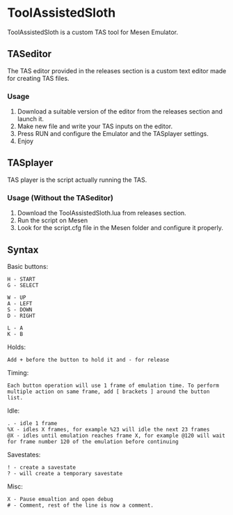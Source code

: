 # ToolAssistedSloth

ToolAssistedSloth is a custom TAS tool for Mesen Emulator.

## TASeditor
The TAS editor provided in the releases section is a custom text editor made for creating TAS files.

### Usage
1. Download a suitable version of the editor from the releases section and launch it. 
2. Make new file and write your TAS inputs on the editor.
3. Press RUN and configure the Emulator and the TASplayer settings.
4. Enjoy

## TASplayer
TAS player is the script actually running the TAS.

### Usage (Without the TASeditor) 
1. Download the ToolAssistedSloth.lua from releases section.
2. Run the script on Mesen
3. Look for the script.cfg file in the Mesen folder and configure it properly.

## Syntax
Basic buttons:
```
H - START
G - SELECT

W - UP
A - LEFT
S - DOWN
D - RIGHT

L - A
K - B
```
Holds:
```
Add + before the button to hold it and - for release
```
Timing:
```
Each button operation will use 1 frame of emulation time. To perform multiple action on same frame, add [ brackets ] around the button list.
```
Idle:
```
. - idle 1 frame
%X - idles X frames, for example %23 will idle the next 23 frames
@X - idles until emulation reaches frame X, for example @120 will wait for frame number 120 of the emulation before continuing
```
Savestates:
```
! - create a savestate
? - will create a temporary savestate
```
Misc:
```
X - Pause emualtion and open debug
# - Comment, rest of the line is now a comment.
```
